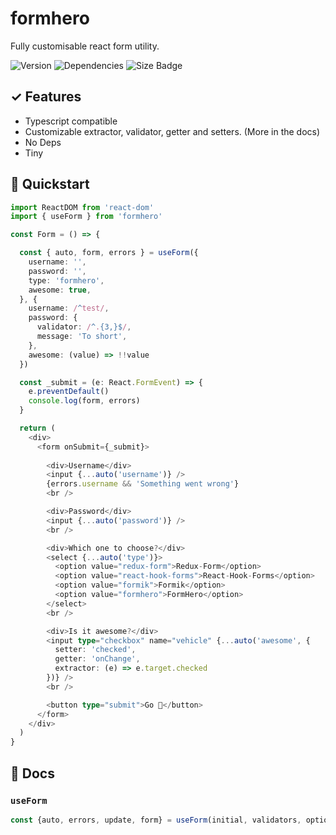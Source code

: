 # formhero

Fully customisable react form utility.

![Version](https://badgen.net/npm/v/formhero)
![Dependencies](https://badgen.net/david/dep/cupcakearmy/formhero)
![Size Badge](https://badgen.net/bundlephobia/minzip/formhero)

## ✓ Features

- Typescript compatible
- Customizable extractor, validator, getter and setters. (More in the docs)
- No Deps
- Tiny

## 🚀 Quickstart

```typescript
import ReactDOM from 'react-dom'
import { useForm } from 'formhero'

const Form = () => {

  const { auto, form, errors } = useForm({
    username: '',
    password: '',
    type: 'formhero',
    awesome: true,
  }, {
    username: /^test/,
    password: {
      validator: /^.{3,}$/,
      message: 'To short',
    },
    awesome: (value) => !!value
  })

  const _submit = (e: React.FormEvent) => {
    e.preventDefault()
    console.log(form, errors)
  }

  return (
    <div>
      <form onSubmit={_submit}>
        
        <div>Username</div>
        <input {...auto('username')} />
        {errors.username && 'Something went wrong'}
        <br />

        <div>Password</div>
        <input {...auto('password')} />
        <br />

        <div>Which one to choose?</div>
        <select {...auto('type')}>
          <option value="redux-form">Redux-Form</option>
          <option value="react-hook-forms">React-Hook-Forms</option>
          <option value="formik">Formik</option>
          <option value="formhero">FormHero</option>
        </select>
        <br />

        <div>Is it awesome?</div>
        <input type="checkbox" name="vehicle" {...auto('awesome', {
          setter: 'checked',
          getter: 'onChange',
          extractor: (e) => e.target.checked
        })} />
        <br />

        <button type="submit">Go 🚀</button>
      </form>
    </div>
  )
}
```

## 📖 Docs

### `useForm`

```typescript
const {auto, errors, update, form} = useForm(initial, validators, options)
```
